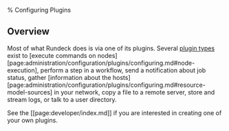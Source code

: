 % Configuring Plugins

## Overview

Most of what Rundeck does is via one of its plugins. 
Several [plugin types](plugin-types.html) exist
to [execute commands on nodes][page:administration/configuration/plugins/configuring.md#node-execution], 
perform a step in a workflow, 
send a notification about job status, gather
[information about the hosts][page:administration/configuration/plugins/configuring.md#resource-model-sources] 
in your network, copy a file to a remote
server, store and stream logs, or talk to a user directory.

See the [[page:developer/index.md]] if you are interested in creating one of your own plugins.

